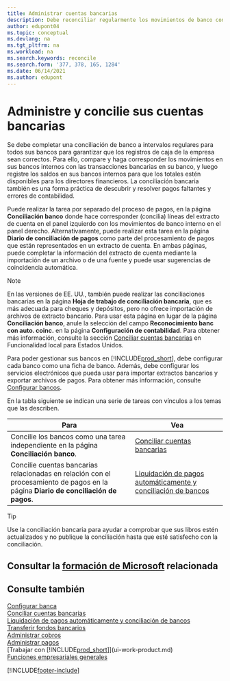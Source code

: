 ```yaml
---
title: Administrar cuentas bancarias
description: Debe reconciliar regularmente los movimientos de banco con las transacciones bancarias relacionadas en sus cuentas bancarias.
author: edupont04
ms.topic: conceptual
ms.devlang: na
ms.tgt_pltfrm: na
ms.workload: na
ms.search.keywords: reconcile
ms.search.form: '377, 378, 165, 1284'
ms.date: 06/14/2021
ms.author: edupont
---
```

# <a name="manage-and-reconcile-your-bank-accounts" />Administre y concilie sus cuentas bancarias

Se debe completar una conciliación de banco a intervalos regulares para todos sus bancos para garantizar que los registros de caja de la empresa sean correctos. Para ello, compare y haga corresponder los movimientos en sus bancos internos con las transacciones bancarias en su banco, y luego registre los saldos en sus bancos internos para que los totales estén disponibles para los directores financieros. La conciliación bancaria también es una forma práctica de descubrir y resolver pagos faltantes y errores de contabilidad.

Puede realizar la tarea por separado del proceso de pagos, en la página **Conciliación banco** donde hace corresponder (concilia) líneas del extracto de cuenta en el panel izquierdo con los movimientos de banco interno en el panel derecho. Alternativamente, puede realizar esta tarea en la página **Diario de conciliación de pagos** como parte del procesamiento de pagos que están representados en un extracto de cuenta. En ambas páginas, puede completar la información del extracto de cuenta mediante la importación de un archivo o de una fuente y puede usar sugerencias de coincidencia automática.

> [!NOTE]  
> En las versiones de EE. UU., también puede realizar las conciliaciones bancarias en la página **Hoja de trabajo de conciliación bancaria**, que es más adecuada para cheques y depósitos, pero no ofrece importación de archivos de extracto bancario. Para usar esta página en lugar de la página **Conciliación banco**, anule la selección del campo **Reconocimiento banc con auto. coinc.** en la página **Configuración de contabilidad**. Para obtener más información, consulte la sección [Conciliar cuentas bancarias](LocalFunctionality/UnitedStates/how-to-reconcile-bank-accounts.md) en Funcionalidad local para Estados Unidos.

Para poder gestionar sus bancos en [!INCLUDE[prod_short](includes/prod_short.md)], debe configurar cada banco como una ficha de banco. Además, debe configurar los servicios electrónicos que pueda usar para importar extractos bancarios y exportar archivos de pagos. Para obtener más información, consulte [Configurar bancos](bank-setup-banking.md).

En la tabla siguiente se indican una serie de tareas con vínculos a los temas que las describen.

| Para | Vea |
| --- | --- |
| Concilie los bancos como una tarea independiente en la página **Conciliación banco**. |[Conciliar cuentas bancarias](bank-how-reconcile-bank-accounts-separately.md) |
| Concilie cuentas bancarias relacionadas en relación con el procesamiento de pagos en la página **Diario de conciliación de pagos**. |[Liquidación de pagos automáticamente y conciliación de bancos](receivables-apply-payments-auto-reconcile-bank-accounts.md) |

> [!TIP]
> Use la conciliación bancaria para ayudar a comprobar que sus libros estén actualizados y no publique la conciliación hasta que esté satisfecho con la conciliación.

## <a name="see-related-microsoft-trainingtrainingpathsreconcile-bank-accounts-dynamics-365-business-central" />Consultar la [formación de Microsoft](/training/paths/reconcile-bank-accounts-dynamics-365-business-central/) relacionada

## <a name="see-also" />Consulte también

[Configurar banca](bank-setup-banking.md)  
[Conciliar cuentas bancarias](bank-how-reconcile-bank-accounts-separately.md)  
[Liquidación de pagos automáticamente y conciliación de bancos](receivables-apply-payments-auto-reconcile-bank-accounts.md)  
[Transferir fondos bancarios](bank-how-transfer-bank-funds.md)  
[Administrar cobros](receivables-manage-receivables.md)  
[Administrar pagos](payables-manage-payables.md)  
[Trabajar con [!INCLUDE[prod_short](includes/prod_short.md)]](ui-work-product.md)  
[Funciones empresariales generales](ui-across-business-areas.md)


[!INCLUDE[footer-include](includes/footer-banner.md)]
